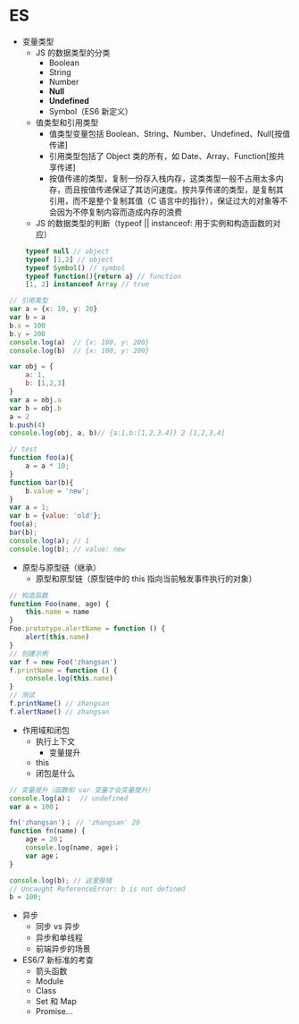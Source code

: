 # ES
- 变量类型
    - JS 的数据类型的分类
        - Boolean
        - String
        - Number
        - **Null**
        - **Undefined**
        - Symbol（ES6 新定义）
    - 值类型和引用类型
        - 值类型变量包括 Boolean、String、Number、Undefined、Null[按值传递]
        - 引用类型包括了 Object 类的所有，如 Date、Array、Function[按共享传递]
        - 按值传递的类型，复制一份存入栈内存，这类类型一般不占用太多内存，而且按值传递保证了其访问速度。按共享传递的类型，是复制其引用，而不是整个复制其值（C 语言中的指针），保证过大的对象等不会因为不停复制内容而造成内存的浪费
    - JS 的数据类型的判断（typeof || instanceof: 用于实例和构造函数的对应）
```js
    typeof null // object
    typeof [1,2] // object
    typeof Symbol() // symbol
    typeof function(){return a} // function
    [1, 2] instanceof Array // true
```
```js
// 引用类型
var a = {x: 10, y: 20}
var b = a
b.x = 100
b.y = 200
console.log(a)  // {x: 100, y: 200}
console.log(b)  // {x: 100, y: 200}
```
```js
var obj = {
    a: 1,
    b: [1,2,3]
}
var a = obj.a
var b = obj.b
a = 2
b.push(4)
console.log(obj, a, b)// {a:1,b:[1,2,3.4]} 2 [1,2,3,4]
```
```js
// test
function foo(a){
    a = a * 10;
}
function bar(b){
    b.value = 'new';
}
var a = 1;
var b = {value: 'old'};
foo(a);
bar(b);
console.log(a); // 1
console.log(b); // value: new
```
    
- 原型与原型链（继承）
    - 原型和原型链（原型链中的 this 指向当前触发事件执行的对象）
```js
// 构造函数
function Foo(name, age) {
    this.name = name
}
Foo.prototype.alertName = function () {
    alert(this.name)
}
// 创建示例
var f = new Foo('zhangsan')
f.printName = function () {
    console.log(this.name)
}
// 测试
f.printName() // zhangsan
f.alertName() // zhangsan
```
- 作用域和闭包
    - 执行上下文
        - 变量提升
    - this
    - 闭包是什么
```js
// 变量提升（函数和 var 变量才会变量提升）
console.log(a)；  // undefined
var a = 100；

fn('zhangsan')； // 'zhangsan' 20
function fn(name) {
    age = 20；
    console.log(name, age)；
    var age；
}

console.log(b); // 这里报错
// Uncaught ReferenceError: b is not defined
b = 100;
```
- 异步
    - 同步 vs 异步
    - 异步和单线程
    - 前端异步的场景
- ES6/7 新标准的考查
    - 箭头函数
    - Module
    - Class
    - Set 和 Map
    - Promise...
